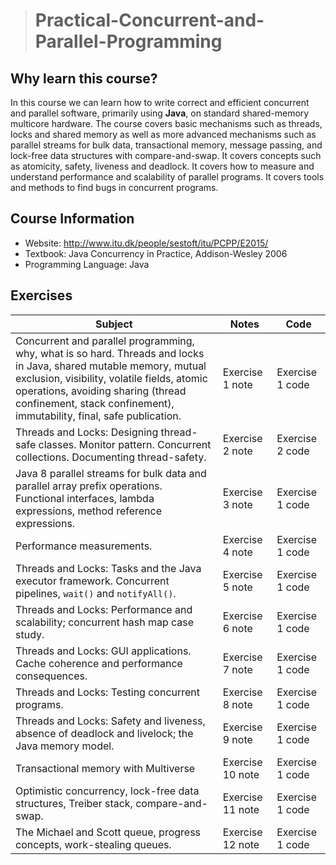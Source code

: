 > # Practical-Concurrent-and-Parallel-Programming

## Why learn this course?

In this course we can learn how to write correct and efficient concurrent and parallel software, primarily using **Java**, on standard shared-memory multicore hardware. The course covers basic mechanisms such as threads, locks and shared memory as well as more advanced mechanisms such as parallel streams for bulk data, transactional memory, message passing, and lock-free data structures with compare-and-swap. It covers concepts such as atomicity, safety, liveness and deadlock. It covers how to measure and understand performance and scalability of parallel programs. It covers tools and methods to find bugs in concurrent programs.

## Course Information

* Website: http://www.itu.dk/people/sestoft/itu/PCPP/E2015/
* Textbook: Java Concurrency in Practice, Addison-Wesley 2006
* Programming Language: Java

## Exercises

| Subject                                                      | Notes             | Code            |
| ------------------------------------------------------------ | ----------------- | --------------- |
| Concurrent and parallel programming, why, what is so hard. Threads and locks in Java, shared mutable memory, mutual exclusion, visibility, volatile fields, atomic operations, avoiding sharing (thread confinement, stack confinement), immutability, final, safe publication. | Exercise 1 note   | Exercise 1 code |
| Threads and Locks: Designing thread-safe classes. Monitor pattern. Concurrent collections. Documenting thread-safety. | Exercise 2 note   | Exercise 2 code |
| Java 8 parallel streams for bulk data and parallel array prefix operations. Functional interfaces, lambda expressions, method reference expressions. | Exercise 3 note   | Exercise 1 code |
| Performance measurements.                                    | Exercise 4 note   | Exercise 1 code |
| Threads and Locks: Tasks and the Java executor framework. Concurrent pipelines, `wait()` and `notifyAll()`. | Exercise 5 note   | Exercise 1 code |
| Threads and Locks: Performance and scalability; concurrent hash map case study. | Exercise 6 note   | Exercise 1 code |
| Threads and Locks: GUI applications. Cache coherence and performance consequences. | Exercise 7 note   | Exercise 1 code |
| Threads and Locks: Testing concurrent programs.              | Exercise 8 note   | Exercise 1 code |
| Threads and Locks: Safety and liveness, absence of deadlock and livelock; the Java memory model. | Exercise 9 note   | Exercise 1 code |
| Transactional memory with Multiverse                         | Exercise 10 note  | Exercise 1 code |
| Optimistic concurrency, lock-free data structures, Treiber stack, compare-and-swap. | Exercise 11 note  | Exercise 1 code |
| The Michael and Scott queue, progress concepts, work-stealing queues. | Exercise 12 note | Exercise 1 code |

